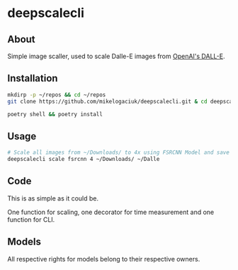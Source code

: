 # deepscalecli

## About

Simple image scaller, used to scale Dalle-E images from [OpenAI's DALL-E](https://openai.com/blog/dall-e/).

## Installation

```bash
mkdirp -p ~/repos && cd ~/repos 
git clone https://github.com/mikelogaciuk/deepscalecli.git & cd deepscalecli
```

```bash
poetry shell && poetry install
```

## Usage

```bash
# Scale all images from ~/Downloads/ to 4x using FSRCNN Model and save them to ~/Dalle
deepscalecli scale fsrcnn 4 ~/Downloads/ ~/Dalle   
```

## Code

This is as simple as it could be. 

One function for scaling, one decorator for time measurement and one function for CLI.

## Models

All respective rights for models belong to their respective owners.
